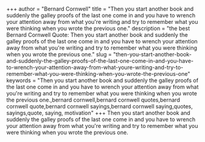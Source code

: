 +++
author = "Bernard Cornwell"
title = "Then you start another book and suddenly the galley proofs of the last one come in and you have to wrench your attention away from what you're writing and try to remember what you were thinking when you wrote the previous one."
description = "the best Bernard Cornwell Quote: Then you start another book and suddenly the galley proofs of the last one come in and you have to wrench your attention away from what you're writing and try to remember what you were thinking when you wrote the previous one."
slug = "then-you-start-another-book-and-suddenly-the-galley-proofs-of-the-last-one-come-in-and-you-have-to-wrench-your-attention-away-from-what-youre-writing-and-try-to-remember-what-you-were-thinking-when-you-wrote-the-previous-one"
keywords = "Then you start another book and suddenly the galley proofs of the last one come in and you have to wrench your attention away from what you're writing and try to remember what you were thinking when you wrote the previous one.,bernard cornwell,bernard cornwell quotes,bernard cornwell quote,bernard cornwell sayings,bernard cornwell saying,quotes, sayings,quote, saying, motivation"
+++
Then you start another book and suddenly the galley proofs of the last one come in and you have to wrench your attention away from what you're writing and try to remember what you were thinking when you wrote the previous one.
